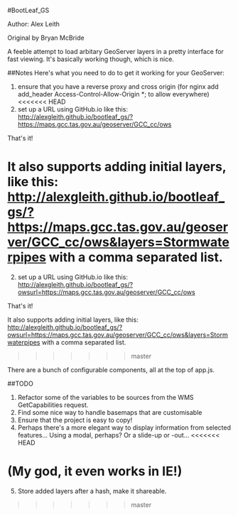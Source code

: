 #BootLeaf_GS


Author: Alex Leith

Original by Bryan McBride


A feeble attempt to load arbitary GeoServer layers in a pretty interface for fast viewing. It's basically working though, which is nice.

##Notes
Here's what you need to do to get it working for your GeoServer:

1. ensure that you have a reverse proxy and cross origin (for nginx add add_header Access-Control-Allow-Origin *; to allow everywhere)
<<<<<<< HEAD
2. set up a URL using GitHub.io like this: http://alexgleith.github.io/bootleaf_gs/?https://maps.gcc.tas.gov.au/geoserver/GCC_cc/ows

That's it!

It also supports adding initial layers, like this: http://alexgleith.github.io/bootleaf_gs/?https://maps.gcc.tas.gov.au/geoserver/GCC_cc/ows&layers=Stormwaterpipes with a comma separated list.
=======
2. set up a URL using GitHub.io like this: http://alexgleith.github.io/bootleaf_gs/?owsurl=https://maps.gcc.tas.gov.au/geoserver/GCC_cc/ows

That's it!

It also supports adding initial layers, like this: http://alexgleith.github.io/bootleaf_gs/?owsurl=https://maps.gcc.tas.gov.au/geoserver/GCC_cc/ows&layers=Stormwaterpipes with a comma separated list.
>>>>>>> master

There are a bunch of configurable components, all at the top of app.js.


##TODO

1. Refactor some of the variables to be sources from the WMS GetCapabilities request.
2. Find some nice way to handle basemaps that are customisable
3. Ensure that the project is easy to copy!
4. Perhaps there's a more elegant way to display information from selected features... Using a modal, perhaps? Or a slide-up or -out...
<<<<<<< HEAD

(My god, it even works in IE!)
=======
5. Store added layers after a hash, make it shareable.
>>>>>>> master

